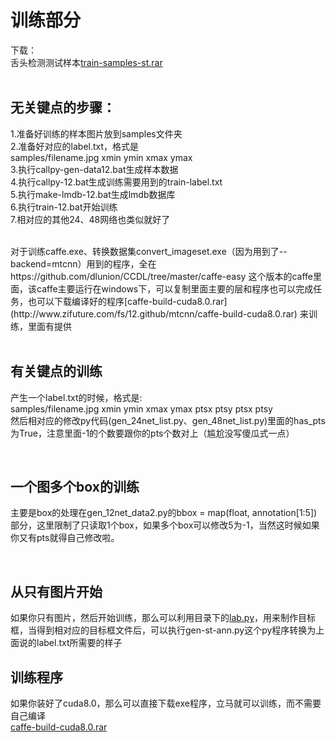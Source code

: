 # 训练部分
下载：<br/>
舌头检测测试样本[train-samples-st.rar](http://www.zifuture.com/fs/12.github/mtcnn/train-samples-st.rar)<br/>
<br/>

## 无关键点的步骤：<br/>
1.准备好训练的样本图片放到samples文件夹<br/>
2.准备好对应的label.txt，格式是<br/>
   samples/filename.jpg xmin ymin xmax ymax<br/>
3.执行callpy-gen-data12.bat生成样本数据<br/>
4.执行callpy-12.bat生成训练需要用到的train-label.txt<br/>
5.执行make-lmdb-12.bat生成lmdb数据库<br/>
6.执行train-12.bat开始训练<br/>
7.相对应的其他24、48网络也类似就好了<br/>

<br/>
对于训练caffe.exe、转换数据集convert_imageset.exe（因为用到了--backend=mtcnn）用到的程序，全在https://github.com/dlunion/CCDL/tree/master/caffe-easy 这个版本的caffe里面，该caffe主要运行在windows下，可以复制里面主要的层和程序也可以完成任务，也可以下载编译好的程序[caffe-build-cuda8.0.rar](http://www.zifuture.com/fs/12.github/mtcnn/caffe-build-cuda8.0.rar) 来训练，里面有提供<br/>

<br/>

## 有关键点的训练
产生一个label.txt的时候，格式是:<br/>
   samples/filename.jpg xmin ymin xmax ymax ptsx ptsy ptsx ptsy<br/>
然后相对应的修改py代码(gen_24net_list.py、gen_48net_list.py)里面的has_pts为True，注意里面-1的个数要跟你的pts个数对上（尴尬没写傻瓜式一点）<br/>

<br/>

## 一个图多个box的训练
主要是box的处理在gen_12net_data2.py的bbox = map(float, annotation[1:5])部分，这里限制了只读取1个box，如果多个box可以修改5为-1，当然这时候如果你又有pts就得自己修改啦。<br/>

<br/>

## 从只有图片开始
如果你只有图片，然后开始训练，那么可以利用目录下的[lab.py](https://github.com/dlunion/CCDL/tree/master/tools/ssd-lab)，用来制作目标框，当得到相对应的目标框文件后，可以执行gen-st-ann.py这个py程序转换为上面说的label.txt所需要的样子

## 训练程序
如果你装好了cuda8.0，那么可以直接下载exe程序，立马就可以训练，而不需要自己编译<br/>
[caffe-build-cuda8.0.rar](http://www.zifuture.com/fs/12.github/mtcnn/caffe-build-cuda8.0.rar)
